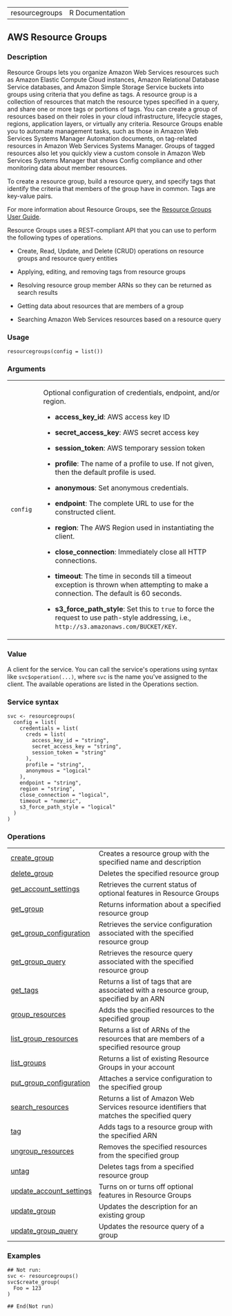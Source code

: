 <table style="width: 100%;">
<tbody>
<tr class="odd">
<td>resourcegroups</td>
<td style="text-align: right;">R Documentation</td>
</tr>
</tbody>
</table>

## AWS Resource Groups

### Description

Resource Groups lets you organize Amazon Web Services resources such as
Amazon Elastic Compute Cloud instances, Amazon Relational Database
Service databases, and Amazon Simple Storage Service buckets into groups
using criteria that you define as tags. A resource group is a collection
of resources that match the resource types specified in a query, and
share one or more tags or portions of tags. You can create a group of
resources based on their roles in your cloud infrastructure, lifecycle
stages, regions, application layers, or virtually any criteria. Resource
Groups enable you to automate management tasks, such as those in Amazon
Web Services Systems Manager Automation documents, on tag-related
resources in Amazon Web Services Systems Manager. Groups of tagged
resources also let you quickly view a custom console in Amazon Web
Services Systems Manager that shows Config compliance and other
monitoring data about member resources.

To create a resource group, build a resource query, and specify tags
that identify the criteria that members of the group have in common.
Tags are key-value pairs.

For more information about Resource Groups, see the [Resource Groups
User Guide](https://docs.aws.amazon.com/ARG/latest/userguide/).

Resource Groups uses a REST-compliant API that you can use to perform
the following types of operations.

-   Create, Read, Update, and Delete (CRUD) operations on resource
    groups and resource query entities

-   Applying, editing, and removing tags from resource groups

-   Resolving resource group member ARNs so they can be returned as
    search results

-   Getting data about resources that are members of a group

-   Searching Amazon Web Services resources based on a resource query

### Usage

    resourcegroups(config = list())

### Arguments

<table>
<colgroup>
<col style="width: 15%" />
<col style="width: 85%" />
</colgroup>
<tbody>
<tr class="odd">
<td><code id="resourcegroups_:_config">config</code></td>
<td><p>Optional configuration of credentials, endpoint, and/or
region.</p>
<ul>
<li><p><strong>access_key_id</strong>: AWS access key ID</p></li>
<li><p><strong>secret_access_key</strong>: AWS secret access
key</p></li>
<li><p><strong>session_token</strong>: AWS temporary session
token</p></li>
<li><p><strong>profile</strong>: The name of a profile to use. If not
given, then the default profile is used.</p></li>
<li><p><strong>anonymous</strong>: Set anonymous credentials.</p></li>
<li><p><strong>endpoint</strong>: The complete URL to use for the
constructed client.</p></li>
<li><p><strong>region</strong>: The AWS Region used in instantiating the
client.</p></li>
<li><p><strong>close_connection</strong>: Immediately close all HTTP
connections.</p></li>
<li><p><strong>timeout</strong>: The time in seconds till a timeout
exception is thrown when attempting to make a connection. The default is
60 seconds.</p></li>
<li><p><strong>s3_force_path_style</strong>: Set this to
<code>true</code> to force the request to use path-style addressing,
i.e., <code
style="white-space: pre;">⁠http://s3.amazonaws.com/BUCKET/KEY⁠</code>.</p></li>
</ul></td>
</tr>
</tbody>
</table>

### Value

A client for the service. You can call the service's operations using
syntax like `svc$operation(...)`, where `svc` is the name you've
assigned to the client. The available operations are listed in the
Operations section.

### Service syntax

    svc <- resourcegroups(
      config = list(
        credentials = list(
          creds = list(
            access_key_id = "string",
            secret_access_key = "string",
            session_token = "string"
          ),
          profile = "string",
          anonymous = "logical"
        ),
        endpoint = "string",
        region = "string",
        close_connection = "logical",
        timeout = "numeric",
        s3_force_path_style = "logical"
      )
    )

### Operations

<table>
<tbody>
<tr class="odd">
<td style="text-align: left;"><a href="../resourcegroups_create_group/"> create_group </a></td>
<td style="text-align: left;">Creates a resource group with the
specified name and description</td>
</tr>
<tr class="even">
<td style="text-align: left;"><a href="../resourcegroups_delete_group/"> delete_group </a></td>
<td style="text-align: left;">Deletes the specified resource group</td>
</tr>
<tr class="odd">
<td style="text-align: left;"><a href="../resourcegroups_get_account_settings/"> get_account_settings </a></td>
<td style="text-align: left;">Retrieves the current status of optional
features in Resource Groups</td>
</tr>
<tr class="even">
<td style="text-align: left;"><a href="../resourcegroups_get_group/"> get_group </a></td>
<td style="text-align: left;">Returns information about a specified
resource group</td>
</tr>
<tr class="odd">
<td style="text-align: left;"><a href="../resourcegroups_get_group_configuration/"> get_group_configuration </a></td>
<td style="text-align: left;">Retrieves the service configuration
associated with the specified resource group</td>
</tr>
<tr class="even">
<td style="text-align: left;"><a href="../resourcegroups_get_group_query/"> get_group_query </a></td>
<td style="text-align: left;">Retrieves the resource query associated
with the specified resource group</td>
</tr>
<tr class="odd">
<td style="text-align: left;"><a href="../resourcegroups_get_tags/"> get_tags </a></td>
<td style="text-align: left;">Returns a list of tags that are associated
with a resource group, specified by an ARN</td>
</tr>
<tr class="even">
<td style="text-align: left;"><a href="../resourcegroups_group_resources/"> group_resources </a></td>
<td style="text-align: left;">Adds the specified resources to the
specified group</td>
</tr>
<tr class="odd">
<td style="text-align: left;"><a href="../resourcegroups_list_group_resources/"> list_group_resources </a></td>
<td style="text-align: left;">Returns a list of ARNs of the resources
that are members of a specified resource group</td>
</tr>
<tr class="even">
<td style="text-align: left;"><a href="../resourcegroups_list_groups/"> list_groups </a></td>
<td style="text-align: left;">Returns a list of existing Resource Groups
in your account</td>
</tr>
<tr class="odd">
<td style="text-align: left;"><a href="../resourcegroups_put_group_configuration/"> put_group_configuration </a></td>
<td style="text-align: left;">Attaches a service configuration to the
specified group</td>
</tr>
<tr class="even">
<td style="text-align: left;"><a href="../resourcegroups_search_resources/"> search_resources </a></td>
<td style="text-align: left;">Returns a list of Amazon Web Services
resource identifiers that matches the specified query</td>
</tr>
<tr class="odd">
<td style="text-align: left;"><a href="../resourcegroups_tag/"> tag </a></td>
<td style="text-align: left;">Adds tags to a resource group with the
specified ARN</td>
</tr>
<tr class="even">
<td style="text-align: left;"><a href="../resourcegroups_ungroup_resources/"> ungroup_resources </a></td>
<td style="text-align: left;">Removes the specified resources from the
specified group</td>
</tr>
<tr class="odd">
<td style="text-align: left;"><a href="../resourcegroups_untag/"> untag </a></td>
<td style="text-align: left;">Deletes tags from a specified resource
group</td>
</tr>
<tr class="even">
<td style="text-align: left;"><a href="../resourcegroups_update_account_settings/"> update_account_settings </a></td>
<td style="text-align: left;">Turns on or turns off optional features in
Resource Groups</td>
</tr>
<tr class="odd">
<td style="text-align: left;"><a href="../resourcegroups_update_group/"> update_group </a></td>
<td style="text-align: left;">Updates the description for an existing
group</td>
</tr>
<tr class="even">
<td style="text-align: left;"><a href="../resourcegroups_update_group_query/"> update_group_query </a></td>
<td style="text-align: left;">Updates the resource query of a group</td>
</tr>
</tbody>
</table>

### Examples

    ## Not run: 
    svc <- resourcegroups()
    svc$create_group(
      Foo = 123
    )

    ## End(Not run)
